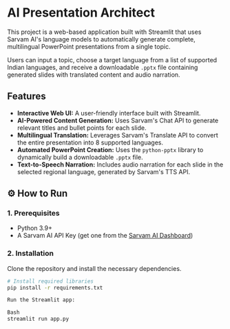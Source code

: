 # AI Presentation Architect

This project is a web-based application built with Streamlit that uses Sarvam AI's language models to automatically generate complete, multilingual PowerPoint presentations from a single topic.

Users can input a topic, choose a target language from a list of supported Indian languages, and receive a downloadable `.pptx` file containing generated slides with translated content and audio narration.

## Features

- **Interactive Web UI:** A user-friendly interface built with Streamlit.
- **AI-Powered Content Generation:** Uses Sarvam's Chat API to generate relevant titles and bullet points for each slide.
- **Multilingual Translation:** Leverages Sarvam's Translate API to convert the entire presentation into 8 supported languages.
- **Automated PowerPoint Creation:** Uses the `python-pptx` library to dynamically build a downloadable `.pptx` file.
- **Text-to-Speech Narration:** Includes audio narration for each slide in the selected regional language, generated by Sarvam's TTS API.

## ⚙️ How to Run

### 1. Prerequisites
- Python 3.9+
- A Sarvam AI API Key (get one from the [Sarvam AI Dashboard](https://dashboard.sarvam.ai/))

### 2. Installation
Clone the repository and install the necessary dependencies.

```bash
# Install required libraries
pip install -r requirements.txt

Run the Streamlit app:

Bash
streamlit run app.py

